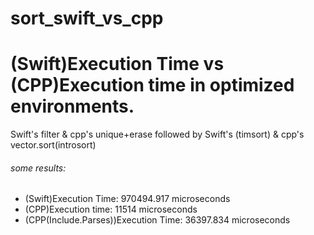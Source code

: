 # sort_swift_vs_cpp

# (Swift)Execution Time vs (CPP)Execution time in optimized environments.

Swift's filter & cpp's unique+erase followed by Swift's (timsort) & cpp's vector.sort(introsort)

###### some results:
* (Swift)Execution Time: 970494.917 microseconds
* (CPP)Execution time: 11514 microseconds
* (CPP(Include.Parses))Execution Time: 36397.834 microseconds

